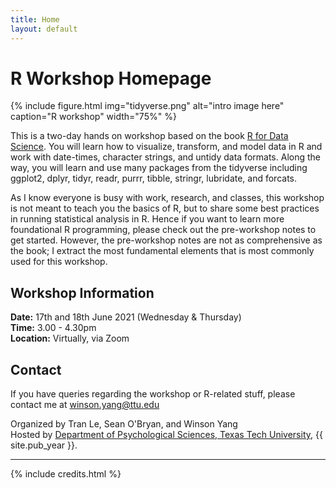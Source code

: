 ```yaml
---
title: Home
layout: default
---
```


# R Workshop Homepage

{% include figure.html img="tidyverse.png" alt="intro image here" caption="R workshop" width="75%" %}

This is a two-day hands on workshop based on the book [R for Data Science](http://r4ds.had.co.nz/). You will learn how to visualize, transform, and model data in R and work with date-times, character strings, and untidy data formats. Along the way, you will learn and use many packages from the tidyverse including ggplot2, dplyr, tidyr, readr, purrr, tibble, stringr, lubridate, and forcats.

As I know everyone is busy with work, research, and classes, this workshop is not meant to teach you the basics of R, but to share some best practices in running statistical analysis in R. Hence if you want to learn more foundational R programming, please check out the pre-workshop notes to get started. However, the pre-workshop notes are not as comprehensive as the book; I extract the most fundamental elements that is most commonly used for this workshop.

## Workshop Information

**Date:** 17th and 18th June 2021 (Wednesday & Thursday)  
**Time:** 3.00 - 4.30pm  
**Location:** Virtually, via Zoom


## Contact
If you have queries regarding the workshop or R-related stuff, please contact me at winson.yang@ttu.edu

Organized by Tran Le, Sean O'Bryan, and Winson Yang  
Hosted by [Department of Psychological Sciences, Texas Tech University](http://www.depts.ttu.edu/psy/), {{ site.pub_year }}.

------

{% include credits.html %}
